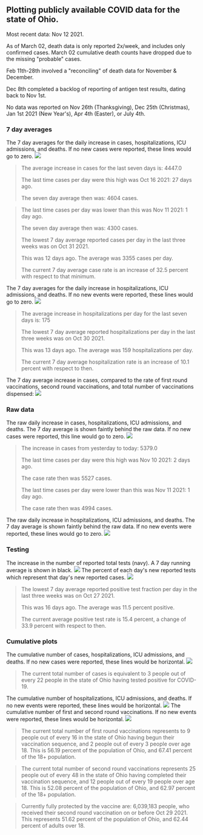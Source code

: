 ## Plotting publicly available COVID data for the state of Ohio. 

Most recent data: Nov 12 2021. 

As of March 02, death data is only reported 2x/week, and includes only confirmed cases. March 02 cumulative death counts have dropped due to the missing "probable" cases.

Feb 11th-28th involved a "reconciling" of death data for November & December.

Dec 8th completed a backlog of reporting of antigen test results, dating back to Nov 1st.

No data was reported on Nov 26th (Thanksgiving), Dec 25th (Christmas), Jan 1st 2021 (New Year's), Apr 4th (Easter), or July 4th.
### 7 day averages
The 7 day averages for the daily increase in cases, hospitalizations, ICU admissions, and deaths. If no new cases were reported, these lines would go to zero.
![](7dayaverage_cases.png)

>The average increase in cases for the last seven days is: 4447.0
>
>The last time cases per day were this high was Oct 16 2021: 27 days ago.
>
>The seven day average then was: 4604 cases.

>
>The last time cases per day was lower than this was Nov 11 2021: 1 day ago.
>
>The seven day average then was: 4300 cases.
>
>The lowest 7 day average reported cases per day in the last three weeks was on Oct 31 2021.
>
>This was 12 days ago. The average was 3355 cases per day.
>
>The current 7 day average case rate is an increase of 32.5 percent with respect to that minimum.

The 7 day averages for the daily increase in hospitalizations, ICU admissions, and deaths. If no new events were reported, these lines would go to zero.
![](7dayaverage_hospital.png)

>The average increase in hospitalizations per day for the last seven days is: 175
>
>The lowest 7 day average reported hospitalizations per day in the last three weeks was on Oct 30 2021.
>
>This was 13 days ago. The average was 159 hospitalizations per day.
>
>The current 7 day average hospitalization rate is an increase of 10.1 percent with respect to then.

The 7 day average increase in cases, compared to the rate of first round vaccinations, second round vaccinations, and total number of vaccinations dispensed:
![](DailyVaccinationsCases.png)

### Raw data
The raw daily increase in cases, hospitalizations, ICU admissions, and deaths. The 7 day average is shown faintly behind the raw data. If no new cases were reported, this line would go to zero.
![](DailyCases.png)

>The increase in cases from yesterday to today: 5379.0 
>
>The last time cases per day were this high was Nov 10 2021: 2 days ago. 
>
>The case rate then was 5527 cases.
>
>The last time cases per day were lower than this was Nov 11 2021: 1 day ago. 
>
>The case rate then was 4994 cases.

The raw daily increase in hospitalizations, ICU admissions, and deaths. The 7 day average is shown faintly behind the raw data. If no new events were reported, these lines would go to zero.
![](DailyHospitalizations.png)

### Testing

The increase in the number of reported total tests (navy). A 7 day running average is shown in black.
![](DailyTests.png)
The percent of each day's new reported tests which represent that day's new reported cases.
![](percentpositive_tests.png)

>The lowest 7 day average reported positive test fraction per day in the last three weeks was on Oct 27 2021.
>
>This was 16 days ago. The average was 11.5 percent positive. 
>
>The current average positive test rate is 15.4 percent, a change of 33.9 percent with respect to then. 

### Cumulative plots
The cumulative number of cases, hospitalizations, ICU admissions, and deaths. If no new cases were reported, these lines would be horizontal.
![](Cases.png)

>The current total number of cases is equivalent to 3 people out of every 22 people in the state of Ohio having tested positive for COVID-19.

The cumulative number of hospitalizations, ICU admissions, and deaths. If no new events were reported, these lines would be horizontal.
![](Hospitalizations.png)
The cumulative number of first and second round vaccinations. If no new events were reported, these lines would be horizontal.
![](Vaccinations.png)

>The current total number of first round vaccinations represents to 9 people out of every 16 in the state of Ohio having begun their vaccination sequence, and 2 people out of every 3 people over age 18.
 >This is 56.19 percent of the population of Ohio, and 67.41 percent of the 18+ population.

>The current total number of second round vaccinations represents 25 people out of every 48 in the state of Ohio having completed their vaccination sequence, and 12 people out of every 19 people over age 18. 
>This is 52.08 percent of the population of Ohio, and 62.97 percent of the 18+ population.

>Currently fully protected by the vaccine are: 6,039,183 people, who received their second round vaccination on or before Oct 29 2021.
>This represents 51.62 percent of the population of Ohio, and 62.44 percent of adults over 18.

